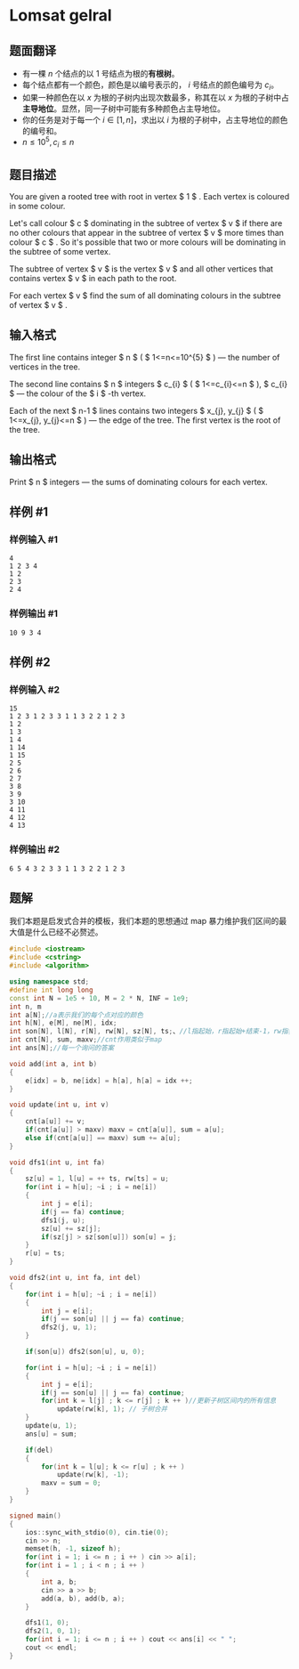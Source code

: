 # Lomsat gelral

## 题面翻译

- 有一棵  $n$ 个结点的以  $1$ 号结点为根的**有根树**。
- 每个结点都有一个颜色，颜色是以编号表示的， $i$ 号结点的颜色编号为  $c_i$。
- 如果一种颜色在以  $x$ 为根的子树内出现次数最多，称其在以  $x$ 为根的子树中占**主导地位**。显然，同一子树中可能有多种颜色占主导地位。
- 你的任务是对于每一个  $i\in[1,n]$，求出以  $i$ 为根的子树中，占主导地位的颜色的编号和。
-  $n\le 10^5,c_i\le n$

## 题目描述

You are given a rooted tree with root in vertex $ 1 $ . Each vertex is coloured in some colour.

Let's call colour $ c $ dominating in the subtree of vertex $ v $ if there are no other colours that appear in the subtree of vertex $ v $ more times than colour $ c $ . So it's possible that two or more colours will be dominating in the subtree of some vertex.

The subtree of vertex $ v $ is the vertex $ v $ and all other vertices that contains vertex $ v $ in each path to the root.

For each vertex $ v $ find the sum of all dominating colours in the subtree of vertex $ v $ .

## 输入格式

The first line contains integer $ n $ ( $ 1<=n<=10^{5} $ ) — the number of vertices in the tree.

The second line contains $ n $ integers $ c_{i} $ ( $ 1<=c_{i}<=n $ ), $ c_{i} $ — the colour of the $ i $ -th vertex.

Each of the next $ n-1 $ lines contains two integers $ x_{j}, y_{j} $ ( $ 1<=x_{j}, y_{j}<=n $ ) — the edge of the tree. The first vertex is the root of the tree.

## 输出格式

Print $ n $ integers — the sums of dominating colours for each vertex.

## 样例 #1

### 样例输入 #1

```
4
1 2 3 4
1 2
2 3
2 4
```

### 样例输出 #1

```
10 9 3 4
```

## 样例 #2

### 样例输入 #2

```
15
1 2 3 1 2 3 3 1 1 3 2 2 1 2 3
1 2
1 3
1 4
1 14
1 15
2 5
2 6
2 7
3 8
3 9
3 10
4 11
4 12
4 13
```

### 样例输出 #2

```
6 5 4 3 2 3 3 1 1 3 2 2 1 2 3
```

## 题解
我们本题是启发式合并的模板，我们本题的思想通过 map 暴力维护我们区间的最大值是什么已经不必赘述。
```cpp
#include <iostream>
#include <cstring>
#include <algorithm>

using namespace std;
#define int long long
const int N = 1e5 + 10, M = 2 * N, INF = 1e9;
int n, m
int a[N];//a表示我们的每个点对应的颜色
int h[N], e[M], ne[M], idx;
int son[N], l[N], r[N], rw[N], sz[N], ts;、//l指起始，r指起始+结束-1，rw指我们dfs序对应的点号
int cnt[N], sum, maxv;//cnt作用类似于map
int ans[N];//每一个询问的答案

void add(int a, int b)
{
    e[idx] = b, ne[idx] = h[a], h[a] = idx ++;
}

void update(int u, int v)
{
    cnt[a[u]] += v;
    if(cnt[a[u]] > maxv) maxv = cnt[a[u]], sum = a[u];
    else if(cnt[a[u]] == maxv) sum += a[u];
}

void dfs1(int u, int fa)
{
    sz[u] = 1, l[u] = ++ ts, rw[ts] = u;
    for(int i = h[u]; ~i ; i = ne[i])
    {
        int j = e[i];
        if(j == fa) continue;
        dfs1(j, u);
        sz[u] += sz[j];
        if(sz[j] > sz[son[u]]) son[u] = j;
    }
    r[u] = ts;
}

void dfs2(int u, int fa, int del)
{
    for(int i = h[u]; ~i ; i = ne[i])
    {
        int j = e[i];
        if(j == son[u] || j == fa) continue;
        dfs2(j, u, 1);
    }

    if(son[u]) dfs2(son[u], u, 0);

    for(int i = h[u]; ~i ; i = ne[i])
    {
        int j = e[i];
        if(j == son[u] || j == fa) continue;
        for(int k = l[j] ; k <= r[j] ; k ++ )//更新子树区间内的所有信息
            update(rw[k], 1); // 子树合并
    }
    update(u, 1);
    ans[u] = sum;

    if(del)
    {
        for(int k = l[u]; k <= r[u] ; k ++ ) 
            update(rw[k], -1);
        maxv = sum = 0;
    }
}

signed main()
{
    ios::sync_with_stdio(0), cin.tie(0);
    cin >> n;
    memset(h, -1, sizeof h);
    for(int i = 1; i <= n ; i ++ ) cin >> a[i];
    for(int i = 1 ; i < n ; i ++ )
    {
        int a, b;
        cin >> a >> b;
        add(a, b), add(b, a);
    }

    dfs1(1, 0);
    dfs2(1, 0, 1);
    for(int i = 1; i <= n ; i ++ ) cout << ans[i] << " ";
    cout << endl;
}
```